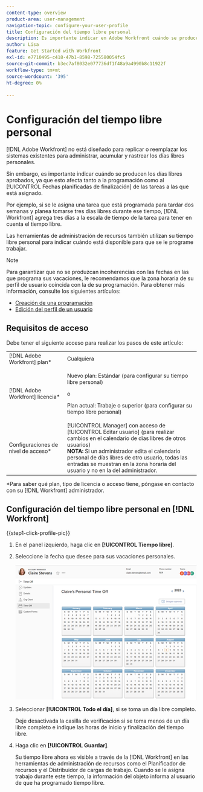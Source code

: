 ```yaml
---
content-type: overview
product-area: user-management
navigation-topic: configure-your-user-profile
title: Configuración del tiempo libre personal
description: Es importante indicar en Adobe Workfront cuándo se produce el tiempo libre aprobado, ya que esto afecta a la programación y afecta a las fechas de finalización planificadas de las tareas a las que está asignado.
author: Lisa
feature: Get Started with Workfront
exl-id: e7710495-c418-47b1-8598-725580054fc5
source-git-commit: b3ec7af8032e077736df1f48a9a4990b8c11922f
workflow-type: tm+mt
source-wordcount: '395'
ht-degree: 0%

---
```


# Configuración del tiempo libre personal

[!DNL Adobe Workfront] no está diseñado para replicar o reemplazar los sistemas existentes para administrar, acumular y rastrear los días libres personales.

Sin embargo, es importante indicar cuándo se producen los días libres aprobados, ya que esto afecta tanto a la programación como al [!UICONTROL Fechas planificadas de finalización] de las tareas a las que está asignado.

Por ejemplo, si se le asigna una tarea que está programada para tardar dos semanas y planea tomarse tres días libres durante ese tiempo, [!DNL Workfront] agrega tres días a la escala de tiempo de la tarea para tener en cuenta el tiempo libre.

Las herramientas de administración de recursos también utilizan su tiempo libre personal para indicar cuándo está disponible para que se le programe trabajar.

>[!NOTE]
>
>Para garantizar que no se produzcan incoherencias con las fechas en las que programa sus vacaciones, le recomendamos que la zona horaria de su perfil de usuario coincida con la de su programación. Para obtener más información, consulte los siguientes artículos:
>
>* [Creación de una programación](../../../administration-and-setup/set-up-workfront/configure-timesheets-schedules/create-schedules.md)
>* [Edición del perfil de un usuario](../../../administration-and-setup/add-users/create-and-manage-users/edit-a-users-profile.md)
>

## Requisitos de acceso

Debe tener el siguiente acceso para realizar los pasos de este artículo:

<table style="table-layout:auto"> 
 <col> 
 </col> 
 <col> 
 </col> 
 <tbody> 
  <tr> 
   <td role="rowheader">[!DNL Adobe Workfront] plan*</td> 
   <td>Cualquiera</td> 
  </tr> 
  <tr> 
   <td role="rowheader">[!DNL Adobe Workfront] licencia*</td> 
   <td> <p>Nuevo plan: Estándar (para configurar su tiempo libre personal)</p>
        <p>o</p>
        <p>Plan actual: Trabaje o superior (para configurar su tiempo libre personal)</p> </td>
  </tr> 
  <tr> 
   <td role="rowheader">Configuraciones de nivel de acceso*</td> 
   <td>[!UICONTROL Manager] con acceso de [!UICONTROL Editar usuario] (para realizar cambios en el calendario de días libres de otros usuarios)<br>
   <strong>NOTA:</strong> Si un administrador edita el calendario personal de días libres de otro usuario, todas las entradas se muestran en la zona horaria del usuario y no en la del administrador.</td> 
  </tr> 
 </tbody> 
</table>

&#42;Para saber qué plan, tipo de licencia o acceso tiene, póngase en contacto con su [!DNL Workfront] administrador.

## Configuración del tiempo libre personal en [!DNL Workfront]

{{step1-click-profile-pic}}

1. En el panel izquierdo, haga clic en **[!UICONTROL Tiempo libre]**.
1. Seleccione la fecha que desee para sus vacaciones personales.

   ![Calendario personal de tiempo libre](assets/personal-time-off-calendar.png)

1. Seleccionar **[!UICONTROL Todo el día]**, si se toma un día libre completo.

   Deje desactivada la casilla de verificación si se toma menos de un día libre completo e indique las horas de inicio y finalización del tiempo libre.

1. Haga clic en **[!UICONTROL Guardar]**.

   Su tiempo libre ahora es visible a través de la [!DNL Workfront] en las herramientas de administración de recursos como el Planificador de recursos y el Distribuidor de cargas de trabajo. Cuando se le asigna trabajo durante este tiempo, la información del objeto informa al usuario de que ha programado tiempo libre.
